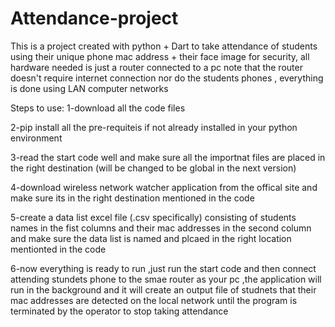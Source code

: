 # Attendance-project
This is a project created with python + Dart to take attendance of students using their unique phone mac address + their face image  for security, all hardware needed is just a router connected to a pc note that the router doesn't require internet connection nor do the students phones , everything is done using LAN computer networks

Steps to use:
1-download all the code files

2-pip install all the pre-requiteis if not already installed in your python environment

3-read the start code well and make sure all the importnat files are placed in the right destination (will be changed to be global in the next version)

4-download wireless network watcher application from the offical site and make sure its in the right destination mentioned in the code 

5-create a data list excel file (.csv specifically) consisting of students names in the fist columns and their mac addresses in the second column and make sure the data list is named and plcaed in the right location mentionted in the code 

6-now everything is ready to run ,just run the start code and then connect attending stundets phone to the smae router as your pc ,the application will run in the background and it will create an output file of studnets that their mac addresses are detected on the local network until the program is 
terminated by the operator to stop taking attendance 
